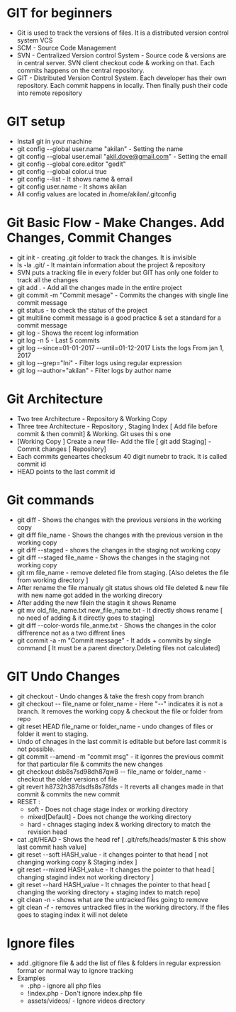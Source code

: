 # GIT for beginners

  * Git is used to track the versions of files. It is a distributed version control system VCS
  * SCM - Source Code Management
  * SVN - Centralized Version control System - Source code & versions are in central server. SVN client checkout code & working on that. Each commits happens on the central repository.
  * GIT - Distributed Version Control System. Each developer has their own repository. Each commit happens in locally. Then finally push their code into remote repository
  
# GIT setup 

 * Install git in your machine
 * git config --global user.name "akilan" - Setting the name
 * git config --global user.email "akil.dove@gmail.com" - Setting the email
 * git config --global core.editor "gedit"
 * git config --global color.ui true
 * git config --list - It shows name & email
 * git config user.name - It shows akilan
 * All config values are located in /home/akilan/.gitconfig
 
# Git Basic Flow - Make Changes. Add Changes, Commit Changes

 * git init - creating .git folder to track the changes. It is invisible
 * ls -la .git/ - It maintain information about the project & repository
 * SVN puts a tracking file in every folder but GIT has only one folder to track all the changes
 * git add . - Add all the changes made in the entire project
 * git commit -m "Commit mesage" - Commits the changes with single line commit message
 * git status - to check the status of the project
 * git multiline commit message is a good practice & set a standard for a commit message
 * git log - Shows the recent log information
 * git log -n 5 - Last 5 commits
 * git log --since=01-01-2017 --until=01-12-2017 Lists the logs From jan 1, 2017
 * git log --grep="Ini" - Filter logs using regular expression
 * git log --author="akilan" - Filter logs by author name
 
# Git Architecture

 * Two tree Architecture - Repository & Working Copy
 * Three tree Architecture - Repository , Staging Index [ Add file before commit & then commit] & Working. Git uses thi
 s one
 * [Working Copy ] Create a  new file- Add the file [ git add Staging] - Commit changes [ Repository]
 * Each commits geneartes checksum 40 digit numebr to track. It is called commit id
 * HEAD points to the last commit id
 
# Git commands

 * git diff - Shows the changes with the previous versions in the working copy
 * git diff file_name - Shows the changes with the previous version in the working copy
 * git diff --staged - shows the changes in the staging not working copy
 * git diff --staged file_name - Shows the changes in the staging not working copy
 * git rm file_name - remove deleted file from staging. [Also deletes the file from working directory ]
 * After rename the file manualy git status shows old file deleted & new file with new name got added in the working direcory
 * After adding the new filein the stagin it shows Rename
 * git mv old_file_name.txt new_file_name.txt - It directly shows rename [ no need of adding & it directly goes to staging]
 * git diff --color-words file_anme.txt - Shows the changes in the color diffrerence not as a two diffrent lines
 * git commit -a -m "Commit message" - It adds + commits by single command [ It must be a parent directory.Deleting files not calculated]

# GIT Undo Changes

 * git checkout - Undo changes & take the fresh copy from branch
 * git checkout -- file_name or foler_name - Here "--" indicates it is not a branch. It removes the working copy & checkout the file or folder from repo
 * git reset HEAD file_name or folder_name - undo changes of files or folder it went to staging.
 * Undo of chnages in the last commit is editable but before last commit is not possible.
 * git commit --amend -m "commit msg" - it igonres the previous commit for that particular file & commits the new changes
 * git checkout dsb8s7sd98dh87qw8 -- file_name or folder_name - checkout the older versions of file
 * git revert h8732h387dsdfs8s78fds - It reverts all changes made in that commit & commits the new commit
 * RESET :
    * soft - Does not chage stage index or working directory
    * mixed[Default] - Does not change the working directory
    * hard - chnages staging index & working directory to match the revision head
  * cat .git/HEAD - Shows the head ref [ .git/refs/heads/master & this show last commit hash value]
  * git reset --soft HASH_value - it changes pointer to that head [ not changing working copy & Staging index ]
  * git reset --mixed HASH_value - It changes the pointer to that head [ changing stagind index not working directory ]
  * git reset --hard HASH_value - It chnages the pointer to that head [ changing the working directory + staging index to match repo]
  * git clean -n - shows what are the untracked files going to remove 
  * git clean -f - removes untracked files in the working directory. If the files goes to staging index it will not delete
  
# Ignore files

  * add .gitignore file & add the list of files & folders in regular expression format or normal way to ignore tracking
  * Examples
     * .php - ignore all php files
     * !index.php - Don't ignore index.php file
     * assets/videos/ - Ignore videos directory
